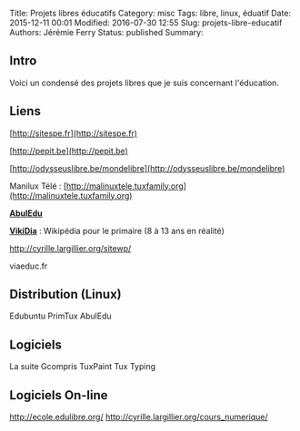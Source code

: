 Title: Projets libres éducatifs
Category: misc
Tags: libre, linux, éduatif
Date: 2015-12-11 00:01
Modified: 2016-07-30 12:55
Slug: projets-libre-educatif
Authors: Jérémie Ferry
Status: published
Summary:

## Intro

Voici un condensé des projets libres que je suis concernant l'éducation.

## Liens

[http://sitespe.fr](http://sitespe.fr)

[http://pepit.be](http://pepit.be)

[http://odysseuslibre.be/mondelibre](http://odysseuslibre.be/mondelibre)

Manilux Télé : [http://malinuxtele.tuxfamily.org](http://malinuxtele.tuxfamily.org)

**[AbulEdu](https://fr.ulule.com/developpement-dabuledu)**

**[VikiDia](https://fr.vikidia.org)** : Wikipédia pour le primaire (8 à 13 ans en réalité)

http://cyrille.largillier.org/sitewp/

viaeduc.fr

## Distribution (Linux)

Edubuntu
PrimTux
AbulEdu

## Logiciels

La suite Gcompris
TuxPaint
Tux Typing

## Logiciels On-line

http://ecole.edulibre.org/
http://cyrille.largillier.org/cours_numerique/
